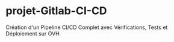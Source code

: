 # projet-Gitlab-CI-CD
Création d'un Pipeline CI/CD Complet avec Vérifications, Tests et Déploiement sur OVH
